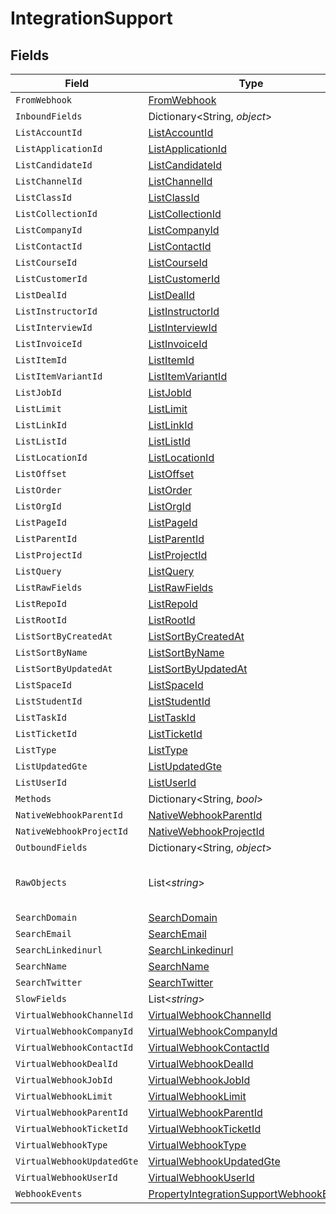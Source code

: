 # IntegrationSupport


## Fields

| Field                                                                                                         | Type                                                                                                          | Required                                                                                                      | Description                                                                                                   |
| ------------------------------------------------------------------------------------------------------------- | ------------------------------------------------------------------------------------------------------------- | ------------------------------------------------------------------------------------------------------------- | ------------------------------------------------------------------------------------------------------------- |
| `FromWebhook`                                                                                                 | [FromWebhook](../../Models/Components/FromWebhook.md)                                                         | :heavy_minus_sign:                                                                                            | N/A                                                                                                           |
| `InboundFields`                                                                                               | Dictionary<String, *object*>                                                                                  | :heavy_minus_sign:                                                                                            | N/A                                                                                                           |
| `ListAccountId`                                                                                               | [ListAccountId](../../Models/Components/ListAccountId.md)                                                     | :heavy_minus_sign:                                                                                            | N/A                                                                                                           |
| `ListApplicationId`                                                                                           | [ListApplicationId](../../Models/Components/ListApplicationId.md)                                             | :heavy_minus_sign:                                                                                            | N/A                                                                                                           |
| `ListCandidateId`                                                                                             | [ListCandidateId](../../Models/Components/ListCandidateId.md)                                                 | :heavy_minus_sign:                                                                                            | N/A                                                                                                           |
| `ListChannelId`                                                                                               | [ListChannelId](../../Models/Components/ListChannelId.md)                                                     | :heavy_minus_sign:                                                                                            | N/A                                                                                                           |
| `ListClassId`                                                                                                 | [ListClassId](../../Models/Components/ListClassId.md)                                                         | :heavy_minus_sign:                                                                                            | N/A                                                                                                           |
| `ListCollectionId`                                                                                            | [ListCollectionId](../../Models/Components/ListCollectionId.md)                                               | :heavy_minus_sign:                                                                                            | N/A                                                                                                           |
| `ListCompanyId`                                                                                               | [ListCompanyId](../../Models/Components/ListCompanyId.md)                                                     | :heavy_minus_sign:                                                                                            | N/A                                                                                                           |
| `ListContactId`                                                                                               | [ListContactId](../../Models/Components/ListContactId.md)                                                     | :heavy_minus_sign:                                                                                            | N/A                                                                                                           |
| `ListCourseId`                                                                                                | [ListCourseId](../../Models/Components/ListCourseId.md)                                                       | :heavy_minus_sign:                                                                                            | N/A                                                                                                           |
| `ListCustomerId`                                                                                              | [ListCustomerId](../../Models/Components/ListCustomerId.md)                                                   | :heavy_minus_sign:                                                                                            | N/A                                                                                                           |
| `ListDealId`                                                                                                  | [ListDealId](../../Models/Components/ListDealId.md)                                                           | :heavy_minus_sign:                                                                                            | N/A                                                                                                           |
| `ListInstructorId`                                                                                            | [ListInstructorId](../../Models/Components/ListInstructorId.md)                                               | :heavy_minus_sign:                                                                                            | N/A                                                                                                           |
| `ListInterviewId`                                                                                             | [ListInterviewId](../../Models/Components/ListInterviewId.md)                                                 | :heavy_minus_sign:                                                                                            | N/A                                                                                                           |
| `ListInvoiceId`                                                                                               | [ListInvoiceId](../../Models/Components/ListInvoiceId.md)                                                     | :heavy_minus_sign:                                                                                            | N/A                                                                                                           |
| `ListItemId`                                                                                                  | [ListItemId](../../Models/Components/ListItemId.md)                                                           | :heavy_minus_sign:                                                                                            | N/A                                                                                                           |
| `ListItemVariantId`                                                                                           | [ListItemVariantId](../../Models/Components/ListItemVariantId.md)                                             | :heavy_minus_sign:                                                                                            | N/A                                                                                                           |
| `ListJobId`                                                                                                   | [ListJobId](../../Models/Components/ListJobId.md)                                                             | :heavy_minus_sign:                                                                                            | N/A                                                                                                           |
| `ListLimit`                                                                                                   | [ListLimit](../../Models/Components/ListLimit.md)                                                             | :heavy_minus_sign:                                                                                            | N/A                                                                                                           |
| `ListLinkId`                                                                                                  | [ListLinkId](../../Models/Components/ListLinkId.md)                                                           | :heavy_minus_sign:                                                                                            | N/A                                                                                                           |
| `ListListId`                                                                                                  | [ListListId](../../Models/Components/ListListId.md)                                                           | :heavy_minus_sign:                                                                                            | N/A                                                                                                           |
| `ListLocationId`                                                                                              | [ListLocationId](../../Models/Components/ListLocationId.md)                                                   | :heavy_minus_sign:                                                                                            | N/A                                                                                                           |
| `ListOffset`                                                                                                  | [ListOffset](../../Models/Components/ListOffset.md)                                                           | :heavy_minus_sign:                                                                                            | N/A                                                                                                           |
| `ListOrder`                                                                                                   | [ListOrder](../../Models/Components/ListOrder.md)                                                             | :heavy_minus_sign:                                                                                            | N/A                                                                                                           |
| `ListOrgId`                                                                                                   | [ListOrgId](../../Models/Components/ListOrgId.md)                                                             | :heavy_minus_sign:                                                                                            | N/A                                                                                                           |
| `ListPageId`                                                                                                  | [ListPageId](../../Models/Components/ListPageId.md)                                                           | :heavy_minus_sign:                                                                                            | N/A                                                                                                           |
| `ListParentId`                                                                                                | [ListParentId](../../Models/Components/ListParentId.md)                                                       | :heavy_minus_sign:                                                                                            | N/A                                                                                                           |
| `ListProjectId`                                                                                               | [ListProjectId](../../Models/Components/ListProjectId.md)                                                     | :heavy_minus_sign:                                                                                            | N/A                                                                                                           |
| `ListQuery`                                                                                                   | [ListQuery](../../Models/Components/ListQuery.md)                                                             | :heavy_minus_sign:                                                                                            | N/A                                                                                                           |
| `ListRawFields`                                                                                               | [ListRawFields](../../Models/Components/ListRawFields.md)                                                     | :heavy_minus_sign:                                                                                            | N/A                                                                                                           |
| `ListRepoId`                                                                                                  | [ListRepoId](../../Models/Components/ListRepoId.md)                                                           | :heavy_minus_sign:                                                                                            | N/A                                                                                                           |
| `ListRootId`                                                                                                  | [ListRootId](../../Models/Components/ListRootId.md)                                                           | :heavy_minus_sign:                                                                                            | N/A                                                                                                           |
| `ListSortByCreatedAt`                                                                                         | [ListSortByCreatedAt](../../Models/Components/ListSortByCreatedAt.md)                                         | :heavy_minus_sign:                                                                                            | N/A                                                                                                           |
| `ListSortByName`                                                                                              | [ListSortByName](../../Models/Components/ListSortByName.md)                                                   | :heavy_minus_sign:                                                                                            | N/A                                                                                                           |
| `ListSortByUpdatedAt`                                                                                         | [ListSortByUpdatedAt](../../Models/Components/ListSortByUpdatedAt.md)                                         | :heavy_minus_sign:                                                                                            | N/A                                                                                                           |
| `ListSpaceId`                                                                                                 | [ListSpaceId](../../Models/Components/ListSpaceId.md)                                                         | :heavy_minus_sign:                                                                                            | N/A                                                                                                           |
| `ListStudentId`                                                                                               | [ListStudentId](../../Models/Components/ListStudentId.md)                                                     | :heavy_minus_sign:                                                                                            | N/A                                                                                                           |
| `ListTaskId`                                                                                                  | [ListTaskId](../../Models/Components/ListTaskId.md)                                                           | :heavy_minus_sign:                                                                                            | N/A                                                                                                           |
| `ListTicketId`                                                                                                | [ListTicketId](../../Models/Components/ListTicketId.md)                                                       | :heavy_minus_sign:                                                                                            | N/A                                                                                                           |
| `ListType`                                                                                                    | [ListType](../../Models/Components/ListType.md)                                                               | :heavy_minus_sign:                                                                                            | N/A                                                                                                           |
| `ListUpdatedGte`                                                                                              | [ListUpdatedGte](../../Models/Components/ListUpdatedGte.md)                                                   | :heavy_minus_sign:                                                                                            | N/A                                                                                                           |
| `ListUserId`                                                                                                  | [ListUserId](../../Models/Components/ListUserId.md)                                                           | :heavy_minus_sign:                                                                                            | N/A                                                                                                           |
| `Methods`                                                                                                     | Dictionary<String, *bool*>                                                                                    | :heavy_minus_sign:                                                                                            | N/A                                                                                                           |
| `NativeWebhookParentId`                                                                                       | [NativeWebhookParentId](../../Models/Components/NativeWebhookParentId.md)                                     | :heavy_minus_sign:                                                                                            | N/A                                                                                                           |
| `NativeWebhookProjectId`                                                                                      | [NativeWebhookProjectId](../../Models/Components/NativeWebhookProjectId.md)                                   | :heavy_minus_sign:                                                                                            | N/A                                                                                                           |
| `OutboundFields`                                                                                              | Dictionary<String, *object*>                                                                                  | :heavy_minus_sign:                                                                                            | N/A                                                                                                           |
| `RawObjects`                                                                                                  | List<*string*>                                                                                                | :heavy_minus_sign:                                                                                            | objects that we map from in the integration                                                                   |
| `SearchDomain`                                                                                                | [SearchDomain](../../Models/Components/SearchDomain.md)                                                       | :heavy_minus_sign:                                                                                            | N/A                                                                                                           |
| `SearchEmail`                                                                                                 | [SearchEmail](../../Models/Components/SearchEmail.md)                                                         | :heavy_minus_sign:                                                                                            | N/A                                                                                                           |
| `SearchLinkedinurl`                                                                                           | [SearchLinkedinurl](../../Models/Components/SearchLinkedinurl.md)                                             | :heavy_minus_sign:                                                                                            | N/A                                                                                                           |
| `SearchName`                                                                                                  | [SearchName](../../Models/Components/SearchName.md)                                                           | :heavy_minus_sign:                                                                                            | N/A                                                                                                           |
| `SearchTwitter`                                                                                               | [SearchTwitter](../../Models/Components/SearchTwitter.md)                                                     | :heavy_minus_sign:                                                                                            | N/A                                                                                                           |
| `SlowFields`                                                                                                  | List<*string*>                                                                                                | :heavy_minus_sign:                                                                                            | N/A                                                                                                           |
| `VirtualWebhookChannelId`                                                                                     | [VirtualWebhookChannelId](../../Models/Components/VirtualWebhookChannelId.md)                                 | :heavy_minus_sign:                                                                                            | N/A                                                                                                           |
| `VirtualWebhookCompanyId`                                                                                     | [VirtualWebhookCompanyId](../../Models/Components/VirtualWebhookCompanyId.md)                                 | :heavy_minus_sign:                                                                                            | N/A                                                                                                           |
| `VirtualWebhookContactId`                                                                                     | [VirtualWebhookContactId](../../Models/Components/VirtualWebhookContactId.md)                                 | :heavy_minus_sign:                                                                                            | N/A                                                                                                           |
| `VirtualWebhookDealId`                                                                                        | [VirtualWebhookDealId](../../Models/Components/VirtualWebhookDealId.md)                                       | :heavy_minus_sign:                                                                                            | N/A                                                                                                           |
| `VirtualWebhookJobId`                                                                                         | [VirtualWebhookJobId](../../Models/Components/VirtualWebhookJobId.md)                                         | :heavy_minus_sign:                                                                                            | N/A                                                                                                           |
| `VirtualWebhookLimit`                                                                                         | [VirtualWebhookLimit](../../Models/Components/VirtualWebhookLimit.md)                                         | :heavy_minus_sign:                                                                                            | N/A                                                                                                           |
| `VirtualWebhookParentId`                                                                                      | [VirtualWebhookParentId](../../Models/Components/VirtualWebhookParentId.md)                                   | :heavy_minus_sign:                                                                                            | N/A                                                                                                           |
| `VirtualWebhookTicketId`                                                                                      | [VirtualWebhookTicketId](../../Models/Components/VirtualWebhookTicketId.md)                                   | :heavy_minus_sign:                                                                                            | N/A                                                                                                           |
| `VirtualWebhookType`                                                                                          | [VirtualWebhookType](../../Models/Components/VirtualWebhookType.md)                                           | :heavy_minus_sign:                                                                                            | N/A                                                                                                           |
| `VirtualWebhookUpdatedGte`                                                                                    | [VirtualWebhookUpdatedGte](../../Models/Components/VirtualWebhookUpdatedGte.md)                               | :heavy_minus_sign:                                                                                            | N/A                                                                                                           |
| `VirtualWebhookUserId`                                                                                        | [VirtualWebhookUserId](../../Models/Components/VirtualWebhookUserId.md)                                       | :heavy_minus_sign:                                                                                            | N/A                                                                                                           |
| `WebhookEvents`                                                                                               | [PropertyIntegrationSupportWebhookEvents](../../Models/Components/PropertyIntegrationSupportWebhookEvents.md) | :heavy_minus_sign:                                                                                            | N/A                                                                                                           |